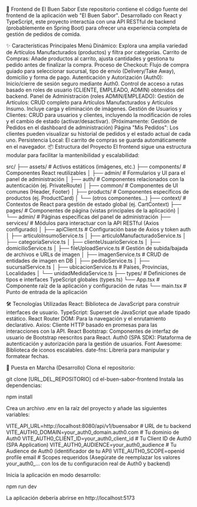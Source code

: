 🚀 Frontend de El Buen Sabor
Este repositorio contiene el código fuente del frontend de la aplicación web "El Buen Sabor". Desarrollado con React y TypeScript, este proyecto interactúa con una API RESTful de backend (probablemente en Spring Boot) para ofrecer una experiencia completa de gestión de pedidos de comida.

✨ Características Principales
Menú Dinámico: Explora una amplia variedad de Artículos Manufacturados (productos) y filtra por categorías.
Carrito de Compras: Añade productos al carrito, ajusta cantidades y gestiona tu pedido antes de finalizar la compra.
Proceso de Checkout: Flujo de compra guiado para seleccionar sucursal, tipo de envío (Delivery/Take Away), domicilio y forma de pago.
Autenticación y Autorización (Auth0):
Inicio/cierre de sesión seguro mediante Auth0.
Control de acceso a rutas basado en roles de usuario (CLIENTE, EMPLEADO, ADMIN) obtenidos del backend.
Panel de Administración (roles ADMIN/EMPLEADO):
Gestión de Artículos: CRUD completo para Artículos Manufacturados y Artículos Insumo. Incluye carga y eliminación de imágenes.
Gestión de Usuarios y Clientes: CRUD para usuarios y clientes, incluyendo la modificación de roles y el cambio de estado (activar/desactivar).
(Próximamente: Gestión de Pedidos en el dashboard de administración)
Página "Mis Pedidos": Los clientes pueden visualizar su historial de pedidos y el estado actual de cada uno.
Persistencia Local: El carrito de compras se guarda automáticamente en el navegador.
📦 Estructura del Proyecto
El frontend sigue una estructura modular para facilitar la mantenibilidad y escalabilidad:

src/
├── assets/                  # Activos estáticos (imágenes, etc.)
├── components/              # Componentes React reutilizables
│   ├── admin/               # Formularios y UI para el panel de administración
│   ├── auth/                # Componentes relacionados con la autenticación (ej. PrivateRoute)
│   ├── common/              # Componentes de UI comunes (Header, Footer)
│   ├── products/            # Componentes específicos de productos (ej. ProductCard)
│   └── (otros componentes...)
├── context/                 # Contextos de React para gestión de estado global (ej. CartContext)
├── pages/                   # Componentes de página (vistas principales de la aplicación)
│   └── admin/               # Páginas específicas del panel de administración
├── services/                # Módulos para interactuar con la API RESTful (Axios configurado)
│   ├── apiClient.ts         # Configuración base de Axios y token auth
│   ├── articuloInsumoService.ts
│   ├── articuloManufacturadoService.ts
│   ├── categoriaService.ts
│   ├── clienteUsuarioService.ts
│   ├── domicilioService.ts
│   ├── fileUploadService.ts # Gestión de subida/bajada de archivos e URLs de imagen
│   ├── imagenService.ts     # CRUD de entidades de imagen en DB
│   ├── pedidoService.ts
│   ├── sucursalService.ts
│   ├── ubicacionService.ts  # Países, Provincias, Localidades
│   └── unidadMedidaService.ts
├── types/                   # Definiciones de tipos e interfaces TypeScript globales (types.ts)
└── App.tsx                  # Componente raíz de la aplicación y configuración de rutas
└── main.tsx                 # Punto de entrada de la aplicación

🛠️ Tecnologías Utilizadas
React: Biblioteca de JavaScript para construir interfaces de usuario.
TypeScript: Superset de JavaScript que añade tipado estático.
React Router DOM: Para la navegación y el enrutamiento declarativo.
Axios: Cliente HTTP basado en promesas para las interacciones con la API.
React Bootstrap: Componentes de interfaz de usuario de Bootstrap reescritos para React.
Auth0 (SPA SDK): Plataforma de autenticación y autorización para la gestión de usuarios.
Font Awesome: Biblioteca de iconos escalables.
date-fns: Librería para manipular y formatear fechas.

🚀 Puesta en Marcha (Desarrollo)
Clona el repositorio:

git clone [URL_DEL_REPOSITORIO]
cd el-buen-sabor-frontend
Instala las dependencias:

npm install

Crea un archivo .env en la raíz del proyecto y añade las siguientes variables:

VITE_API_URL=http://localhost:8080/api/v1/buensabor # URL de tu backend
VITE_AUTH0_DOMAIN=your_auth0_domain.auth0.com       # Tu dominio de Auth0
VITE_AUTH0_CLIENT_ID=your_auth0_client_id            # Tu Client ID de Auth0 (SPA Application)
VITE_AUTH0_AUDIENCE=your_auth0_audience              # Tu Audience de Auth0 (identificador de tu API)
VITE_AUTH0_SCOPE=openid profile email                # Scopes requeridos
(Asegúrate de reemplazar los valores your_auth0_... con los de tu configuración real de Auth0 y backend)

Inicia la aplicación en modo desarrollo:

npm run dev

La aplicación debería abrirse en http://localhost:5173 
